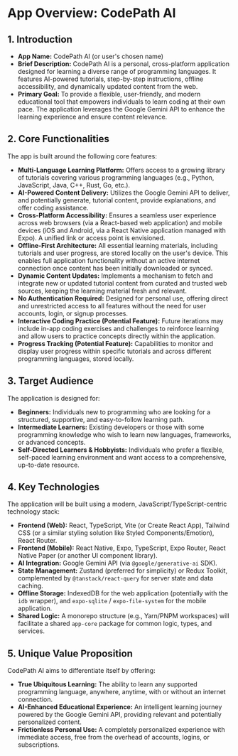 # App Overview: CodePath AI

## 1. Introduction

*   **App Name:** CodePath AI (or user's chosen name)
*   **Brief Description:** CodePath AI is a personal, cross-platform application designed for learning a diverse range of programming languages. It features AI-powered tutorials, step-by-step instructions, offline accessibility, and dynamically updated content from the web.
*   **Primary Goal:** To provide a flexible, user-friendly, and modern educational tool that empowers individuals to learn coding at their own pace. The application leverages the Google Gemini API to enhance the learning experience and ensure content relevance.

## 2. Core Functionalities

The app is built around the following core features:

*   **Multi-Language Learning Platform:** Offers access to a growing library of tutorials covering various programming languages (e.g., Python, JavaScript, Java, C++, Rust, Go, etc.).
*   **AI-Powered Content Delivery:** Utilizes the Google Gemini API to deliver, and potentially generate, tutorial content, provide explanations, and offer coding assistance.
*   **Cross-Platform Accessibility:** Ensures a seamless user experience across web browsers (via a React-based web application) and mobile devices (iOS and Android, via a React Native application managed with Expo). A unified link or access point is envisioned.
*   **Offline-First Architecture:** All essential learning materials, including tutorials and user progress, are stored locally on the user's device. This enables full application functionality without an active internet connection once content has been initially downloaded or synced.
*   **Dynamic Content Updates:** Implements a mechanism to fetch and integrate new or updated tutorial content from curated and trusted web sources, keeping the learning material fresh and relevant.
*   **No Authentication Required:** Designed for personal use, offering direct and unrestricted access to all features without the need for user accounts, login, or signup processes.
*   **Interactive Coding Practice (Potential Feature):** Future iterations may include in-app coding exercises and challenges to reinforce learning and allow users to practice concepts directly within the application.
*   **Progress Tracking (Potential Feature):** Capabilities to monitor and display user progress within specific tutorials and across different programming languages, stored locally.

## 3. Target Audience

The application is designed for:

*   **Beginners:** Individuals new to programming who are looking for a structured, supportive, and easy-to-follow learning path.
*   **Intermediate Learners:** Existing developers or those with some programming knowledge who wish to learn new languages, frameworks, or advanced concepts.
*   **Self-Directed Learners & Hobbyists:** Individuals who prefer a flexible, self-paced learning environment and want access to a comprehensive, up-to-date resource.

## 4. Key Technologies

The application will be built using a modern, JavaScript/TypeScript-centric technology stack:

*   **Frontend (Web):** React, TypeScript, Vite (or Create React App), Tailwind CSS (or a similar styling solution like Styled Components/Emotion), React Router.
*   **Frontend (Mobile):** React Native, Expo, TypeScript, Expo Router, React Native Paper (or another UI component library).
*   **AI Integration:** Google Gemini API (via `@google/generative-ai` SDK).
*   **State Management:** Zustand (preferred for simplicity) or Redux Toolkit, complemented by `@tanstack/react-query` for server state and data caching.
*   **Offline Storage:** IndexedDB for the web application (potentially with the `idb` wrapper), and `expo-sqlite` / `expo-file-system` for the mobile application.
*   **Shared Logic:** A monorepo structure (e.g., Yarn/PNPM workspaces) will facilitate a shared `app-core` package for common logic, types, and services.

## 5. Unique Value Proposition

CodePath AI aims to differentiate itself by offering:

*   **True Ubiquitous Learning:** The ability to learn any supported programming language, anywhere, anytime, with or without an internet connection.
*   **AI-Enhanced Educational Experience:** An intelligent learning journey powered by the Google Gemini API, providing relevant and potentially personalized content.
*   **Frictionless Personal Use:** A completely personalized experience with immediate access, free from the overhead of accounts, logins, or subscriptions.